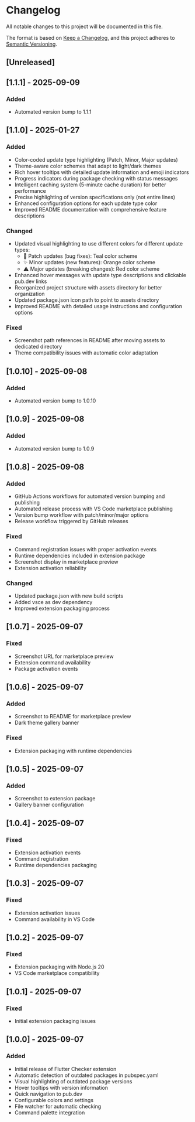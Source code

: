# Changelog

All notable changes to this project will be documented in this file.

The format is based on [Keep a Changelog](https://keepachangelog.com/en/1.0.0/),
and this project adheres to [Semantic Versioning](https://semver.org/spec/v2.0.0.html).

## [Unreleased]

## [1.1.1] - 2025-09-09

### Added
- Automated version bump to 1.1.1


## [1.1.0] - 2025-01-27

### Added
- Color-coded update type highlighting (Patch, Minor, Major updates)
- Theme-aware color schemes that adapt to light/dark themes
- Rich hover tooltips with detailed update information and emoji indicators
- Progress indicators during package checking with status messages
- Intelligent caching system (5-minute cache duration) for better performance
- Precise highlighting of version specifications only (not entire lines)
- Enhanced configuration options for each update type color
- Improved README documentation with comprehensive feature descriptions

### Changed
- Updated visual highlighting to use different colors for different update types:
  - 🔧 Patch updates (bug fixes): Teal color scheme
  - ✨ Minor updates (new features): Orange color scheme  
  - ⚠️ Major updates (breaking changes): Red color scheme
- Enhanced hover messages with update type descriptions and clickable pub.dev links
- Reorganized project structure with assets directory for better organization
- Updated package.json icon path to point to assets directory
- Improved README with detailed usage instructions and configuration options

### Fixed
- Screenshot path references in README after moving assets to dedicated directory
- Theme compatibility issues with automatic color adaptation


## [1.0.10] - 2025-09-08

### Added
- Automated version bump to 1.0.10


## [1.0.9] - 2025-09-08

### Added
- Automated version bump to 1.0.9


## [1.0.8] - 2025-09-08

### Added
- GitHub Actions workflows for automated version bumping and publishing
- Automated release process with VS Code marketplace publishing
- Version bump workflow with patch/minor/major options
- Release workflow triggered by GitHub releases

### Fixed
- Command registration issues with proper activation events
- Runtime dependencies included in extension package
- Screenshot display in marketplace preview
- Extension activation reliability

### Changed
- Updated package.json with new build scripts
- Added vsce as dev dependency
- Improved extension packaging process

## [1.0.7] - 2025-09-07

### Fixed
- Screenshot URL for marketplace preview
- Extension command availability
- Package activation events

## [1.0.6] - 2025-09-07

### Added
- Screenshot to README for marketplace preview
- Dark theme gallery banner

### Fixed
- Extension packaging with runtime dependencies

## [1.0.5] - 2025-09-07

### Added
- Screenshot to extension package
- Gallery banner configuration

## [1.0.4] - 2025-09-07

### Fixed
- Extension activation events
- Command registration
- Runtime dependencies packaging

## [1.0.3] - 2025-09-07

### Fixed
- Extension activation issues
- Command availability in VS Code

## [1.0.2] - 2025-09-07

### Fixed
- Extension packaging with Node.js 20
- VS Code marketplace compatibility

## [1.0.1] - 2025-09-07

### Fixed
- Initial extension packaging issues

## [1.0.0] - 2025-09-07

### Added
- Initial release of Flutter Checker extension
- Automatic detection of outdated packages in pubspec.yaml
- Visual highlighting of outdated package versions
- Hover tooltips with version information
- Quick navigation to pub.dev
- Configurable colors and settings
- File watcher for automatic checking
- Command palette integration
